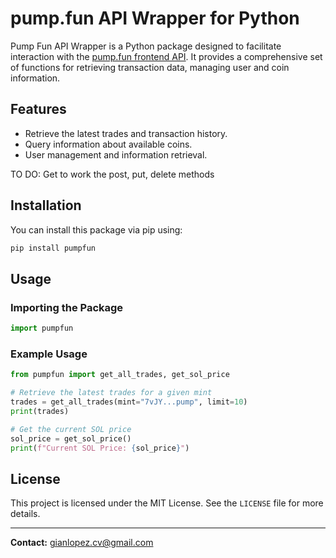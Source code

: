 # pump.fun API Wrapper for Python

Pump Fun API Wrapper is a Python package designed to facilitate interaction with the [pump.fun frontend API](https://frontend-api.pump.fun/api). It provides a comprehensive set of functions for retrieving transaction data, managing user and coin information.

## Features

- Retrieve the latest trades and transaction history.
- Query information about available coins.
- User management and information retrieval.

TO DO: Get to work the post, put, delete methods
## Installation

You can install this package via pip using:

```bash
pip install pumpfun
```

## Usage

### Importing the Package

```python
import pumpfun
```

### Example Usage

```python
from pumpfun import get_all_trades, get_sol_price

# Retrieve the latest trades for a given mint
trades = get_all_trades(mint="7vJY...pump", limit=10)
print(trades)

# Get the current SOL price
sol_price = get_sol_price()
print(f"Current SOL Price: {sol_price}")
```

## License

This project is licensed under the MIT License. See the `LICENSE` file for more details.

---

**Contact:** [gianlopez.cv@gmail.com](mailto\:gianlopez.cv@gmail.com)
